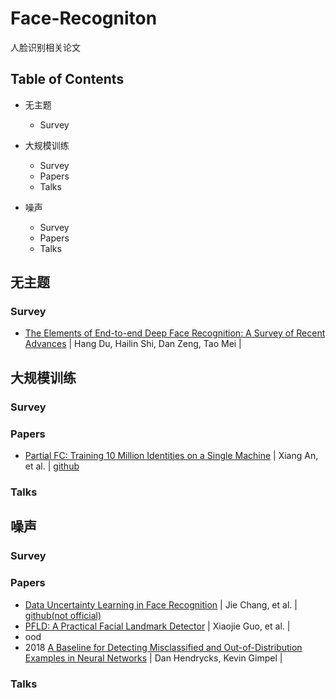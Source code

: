 # Face-Recogniton
人脸识别相关论文

## Table of Contents
* 无主题
  * Survey
 
* 大规模训练
  * Survey
  * Papers
  * Talks
* 噪声
  * Survey
  * Papers
  * Talks

## 无主题
### Survey
* [The Elements of End-to-end Deep Face Recognition: A Survey of Recent Advances](https://arxiv.org/abs/2009.13290) | Hang Du, Hailin Shi, Dan Zeng, Tao Mei | 


## 大规模训练
### Survey
### Papers
* [Partial FC: Training 10 Million Identities on a Single Machine](https://arxiv.org/abs/2010.05222) | Xiang An, et al. | [github](https://github.com/deepinsight/insightface/tree/master/recognition/partial_fc)
### Talks


## 噪声
### Survey
### Papers
* [Data Uncertainty Learning in Face Recognition](https://arxiv.org/abs/2003.11339) | Jie Chang, et al. | [github(not official)](https://github.com/Ontheway361/dul-pytorch)
* [PFLD: A Practical Facial Landmark Detector](https://arxiv.org/abs/2003.11339) | Xiaojie Guo, et al. | 
* ood
 * 2018 [A Baseline for Detecting Misclassified and Out-of-Distribution Examples in Neural Networks](https://arxiv.org/abs/1610.02136) | Dan Hendrycks, Kevin Gimpel |
### Talks

